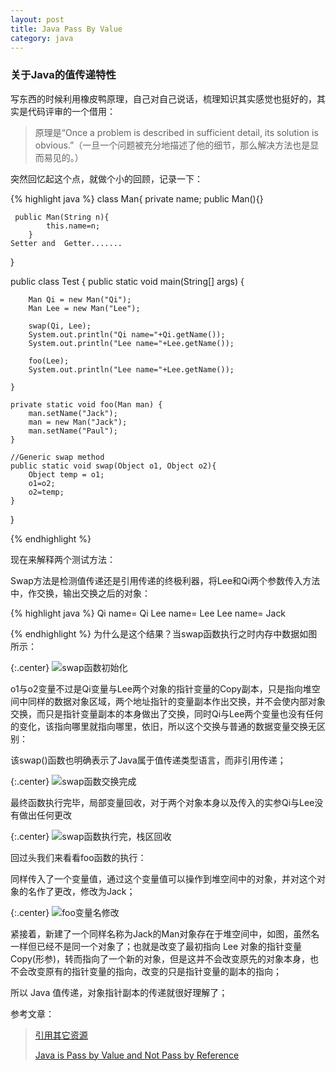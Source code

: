 ```yaml
---
layout: post
title: Java Pass By Value
category: java
---
```


### 关于Java的值传递特性

写东西的时候利用橡皮鸭原理，自己对自己说话，梳理知识其实感觉也挺好的，其实是代码评审的一个借用：

>原理是“Once a problem is described in sufficient detail, its solution is obvious.”（一旦一个问题被充分地描述了他的细节，那么解决方法也是显而易见的。）

突然回忆起这个点，就做个小的回顾，记录一下：

{% highlight java %}
class Man{
     private name;
     public Man(){}

     public Man(String n){
            this.name=n;
        }
    Setter and  Getter.......
}

public class Test {
    public static void main(String[] args) {

        Man Qi = new Man("Qi");
        Man Lee = new Man("Lee");

        swap(Qi, Lee);
        System.out.println("Qi name="+Qi.getName());
        System.out.println("Lee name="+Lee.getName());

        foo(Lee);
        System.out.println("Lee name="+Lee.getName());

    }

    private static void foo(Man man) {
        man.setName("Jack");
        man = new Man("Jack");
        man.setName("Paul");
    }

    //Generic swap method
    public static void swap(Object o1, Object o2){
        Object temp = o1;
        o1=o2;
        o2=temp;
    }
}

{% endhighlight %}

现在来解释两个测试方法：

Swap方法是检测值传递还是引用传递的终极利器，将Lee和Qi两个参数传入方法中，作交换，输出交换之后的对象：

{% highlight java %}
Qi name=  Qi
Lee name= Lee
Lee name= Jack

{% endhighlight %}
为什么是这个结果？当swap函数执行之时内存中数据如图所示：

{:.center}
![swap函数初始化](http://7xqncp.com1.z0.glb.clouddn.com/assets%2Fimg%2F20150322%2Fswap_begin.PNG)

o1与o2变量不过是Qi变量与Lee两个对象的指针变量的Copy副本，只是指向堆空间中同样的数据对象区域，两个地址指针的变量副本作出交换，并不会使内部对象交换，而只是指针变量副本的本身做出了交换，同时Qi与Lee两个变量也没有任何的变化，该指向哪里就指向哪里，依旧，所以这个交换与普通的数据变量交换无区别：

该swap()函数也明确表示了Java属于值传递类型语言，而非引用传递；

{:.center}
![swap函数交换完成](http://7xqncp.com1.z0.glb.clouddn.com/assets%2Fimg%2F20150322%2Fswap_over.PNG)

最终函数执行完毕，局部变量回收，对于两个对象本身以及传入的实参Qi与Lee没有做出任何更改

{:.center}
![swap函数执行完，栈区回收](http://7xqncp.com1.z0.glb.clouddn.com/assets%2Fimg%2F20150322%2Fswap_none.PNG)

回过头我们来看看foo函数的执行：

同样传入了一个变量值，通过这个变量值可以操作到堆空间中的对象，并对这个对象的名作了更改，修改为Jack；

{:.center}
![foo变量名修改](http://7xqncp.com1.z0.glb.clouddn.com/assets%2Fimg%2F20150322%2Ffoo_begin.PNG)

紧接着，新建了一个同样名称为Jack的Man对象存在于堆空间中，如图，虽然名一样但已经不是同一个对象了；也就是改变了最初指向 Lee 对象的指针变量Copy(形参)，转而指向了一个新的对象，但是这并不会改变原先的对象本身，也不会改变原有的指针变量的指向，改变的只是指针变量的副本的指向；

所以 Java 值传递，对象指针副本的传递就很好理解了；







参考文章：

>[引用其它资源](http://jekyllcn.com/docs/posts/  "Jekyllcn")
>
>[Java is Pass by Value and Not Pass by Reference](http://www.journaldev.com/3884/java-is-pass-by-value-and-not-pass-by-reference )
